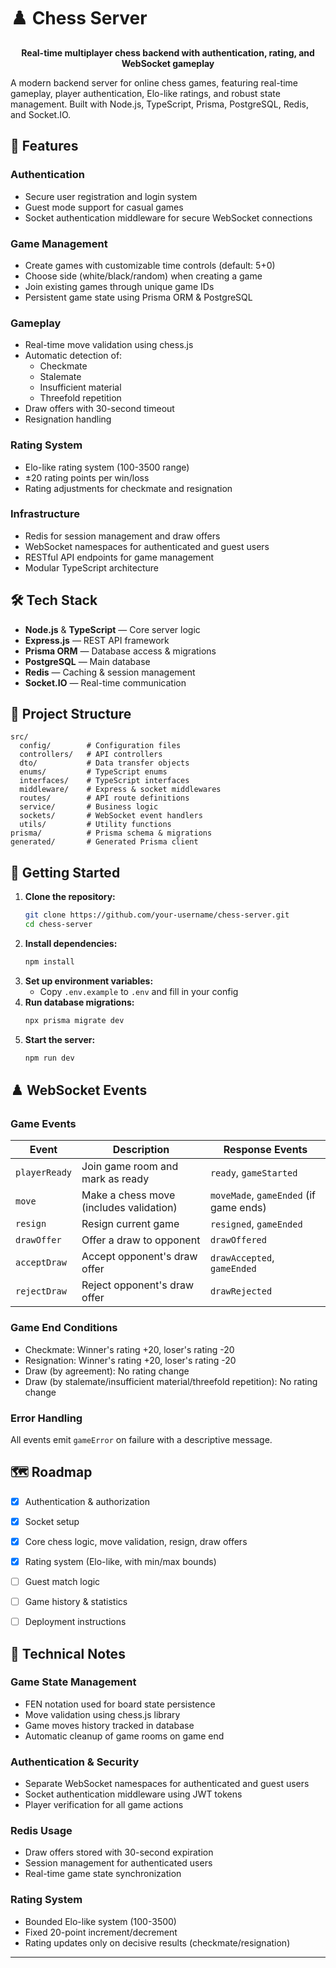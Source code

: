 # ♟️ Chess Server

<p align="center">
  <b>Real-time multiplayer chess backend with authentication, rating, and WebSocket gameplay</b>
</p>

A modern backend server for online chess games, featuring real-time gameplay, player authentication, Elo-like ratings, and robust state management. Built with Node.js, TypeScript, Prisma, PostgreSQL, Redis, and Socket.IO.


## 🚀 Features

### Authentication
- Secure user registration and login system
- Guest mode support for casual games
- Socket authentication middleware for secure WebSocket connections

### Game Management
- Create games with customizable time controls (default: 5+0)
- Choose side (white/black/random) when creating a game
- Join existing games through unique game IDs
- Persistent game state using Prisma ORM & PostgreSQL

### Gameplay
- Real-time move validation using chess.js
- Automatic detection of:
  - Checkmate
  - Stalemate
  - Insufficient material
  - Threefold repetition
- Draw offers with 30-second timeout
- Resignation handling

### Rating System
- Elo-like rating system (100-3500 range)
- ±20 rating points per win/loss
- Rating adjustments for checkmate and resignation

### Infrastructure
- Redis for session management and draw offers
- WebSocket namespaces for authenticated and guest users
- RESTful API endpoints for game management
- Modular TypeScript architecture


## 🛠️ Tech Stack
- **Node.js** & **TypeScript** — Core server logic
- **Express.js** — REST API framework
- **Prisma ORM** — Database access & migrations
- **PostgreSQL** — Main database
- **Redis** — Caching & session management
- **Socket.IO** — Real-time communication


## 📁 Project Structure
```
src/
  config/        # Configuration files
  controllers/   # API controllers
  dto/           # Data transfer objects
  enums/         # TypeScript enums
  interfaces/    # TypeScript interfaces
  middleware/    # Express & socket middlewares
  routes/        # API route definitions
  service/       # Business logic
  sockets/       # WebSocket event handlers
  utils/         # Utility functions
prisma/          # Prisma schema & migrations
generated/       # Generated Prisma client
```


## 🏁 Getting Started
1. **Clone the repository:**
   ```sh
   git clone https://github.com/your-username/chess-server.git
   cd chess-server
   ```
2. **Install dependencies:**
   ```sh
   npm install
   ```
3. **Set up environment variables:**
   - Copy `.env.example` to `.env` and fill in your config
4. **Run database migrations:**
   ```sh
   npx prisma migrate dev
   ```
5. **Start the server:**
   ```sh
   npm run dev
   ```



## ♟️ WebSocket Events


### Game Events

| Event         | Description                                                          | Response Events                               |
|---------------|----------------------------------------------------------------------|----------------------------------------------|
| `playerReady` | Join game room and mark as ready                                     | `ready`, `gameStarted`                        |
| `move`        | Make a chess move (includes validation)                              | `moveMade`, `gameEnded` (if game ends)        |
| `resign`      | Resign current game                                                  | `resigned`, `gameEnded`                       |
| `drawOffer`   | Offer a draw to opponent                                            | `drawOffered`                                 |
| `acceptDraw`  | Accept opponent's draw offer                                        | `drawAccepted`, `gameEnded`                   |
| `rejectDraw`  | Reject opponent's draw offer                                        | `drawRejected`                                |

### Game End Conditions
- Checkmate: Winner's rating +20, loser's rating -20
- Resignation: Winner's rating +20, loser's rating -20
- Draw (by agreement): No rating change
- Draw (by stalemate/insufficient material/threefold repetition): No rating change

### Error Handling
All events emit `gameError` on failure with a descriptive message.


## 🗺️ Roadmap
- [x] Authentication & authorization
- [x] Socket setup
- [x] Core chess logic, move validation, resign, draw offers
- [x] Rating system (Elo-like, with min/max bounds)
- [ ] Guest match logic
- [ ] Game history & statistics
- [ ] Deployment instructions



## 📝 Technical Notes

### Game State Management
- FEN notation used for board state persistence
- Move validation using chess.js library
- Game moves history tracked in database
- Automatic cleanup of game rooms on game end

### Authentication & Security
- Separate WebSocket namespaces for authenticated and guest users
- Socket authentication middleware using JWT tokens
- Player verification for all game actions

### Redis Usage
- Draw offers stored with 30-second expiration
- Session management for authenticated users
- Real-time game state synchronization

### Rating System
- Bounded Elo-like system (100-3500)
- Fixed 20-point increment/decrement
- Rating updates only on decisive results (checkmate/resignation)

---
